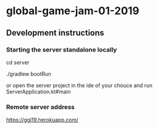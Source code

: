 # global-game-jam-01-2019

## Development instructions

### Starting the server standalone locally
cd server

./gradlew bootRun

or open the server project in the ide of your chouce and run
ServerApplication.kt#main

### Remote server address
https://ggj19.herokuapp.com/



